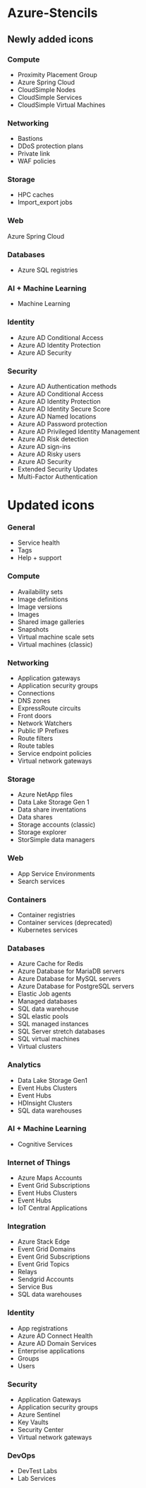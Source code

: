 # Azure-Stencils

## Newly added icons

### Compute

- Proximity Placement Group
- Azure Spring Cloud
- CloudSimple Nodes
- CloudSimple Services
- CloudSimple Virtual Machines

### Networking

- Bastions
- DDoS protection plans
- Private link
- WAF policies

### Storage

- HPC caches
- Import_export jobs

### Web

Azure Spring Cloud

### Databases

- Azure SQL registries

### AI + Machine Learning

- Machine Learning

### Identity

- Azure AD Conditional Access
- Azure AD Identity Protection
- Azure AD Security

### Security

- Azure AD Authentication methods
- Azure AD Conditional Access
- Azure AD Identity Protection
- Azure AD Identity Secure Score
- Azure AD Named locations
- Azure AD Password protection
- Azure AD Privileged Identity Management
- Azure AD Risk detection
- Azure AD sign-ins
- Azure AD Risky users
- Azure AD Security
- Extended Security Updates
- Multi-Factor Authentication

# Updated icons

### General

- Service health
- Tags
- Help + support

### Compute

- Availability sets
- Image definitions
- Image versions
- Images
- Shared image galleries
- Snapshots
- Virtual machine scale sets
- Virtual machines (classic)

### Networking

- Application gateways
- Application security groups
- Connections
- DNS zones
- ExpressRoute circuits
- Front doors
- Network Watchers
- Public IP Prefixes
- Route filters
- Route tables
- Service endpoint policies
- Virtual network gateways

### Storage

- Azure NetApp files
- Data Lake Storage Gen 1
- Data share inventations
- Data shares
- Storage accounts (classic)
- Storage explorer
- StorSimple data managers

### Web

- App Service Environments
- Search services

### Containers

- Container registries
- Container services (deprecated)
- Kubernetes services

### Databases

- Azure Cache for Redis
- Azure Database for MariaDB servers
- Azure Database for MySQL servers
- Azure Database for PostgreSQL servers
- Elastic Job agents
- Managed databases
- SQL data warehouse
- SQL elastic pools
- SQL managed instances
- SQL Server stretch databases
- SQL virtual machines
- Virtual clusters

### Analytics

- Data Lake Storage Gen1
- Event Hubs Clusters
- Event Hubs
- HDInsight Clusters
- SQL data warehouses

### AI + Machine Learning

- Cognitive Services

### Internet of Things

- Azure Maps Accounts
- Event Grid Subscriptions
- Event Hubs Clusters
- Event Hubs
- IoT Central Applications

### Integration

- Azure Stack Edge
- Event Grid Domains
- Event Grid Subscriptions
- Event Grid Topics
- Relays
- Sendgrid Accounts
- Service Bus
- SQL data warehouses

### Identity

- App registrations
- Azure AD Connect Health
- Azure AD Domain Services
- Enterprise applications
- Groups
- Users

### Security

- Application Gateways
- Application security groups
- Azure Sentinel
- Key Vaults
- Security Center
- Virtual network gateways

### DevOps

- DevTest Labs
- Lab Services